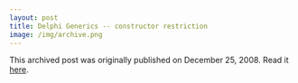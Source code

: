 ```yaml
---
layout: post
title: Delphi Generics -- constructor restriction
image: /img/archive.png
---
```

This archived post was originally published on December 25, 2008. Read it [here](/alex.ciobanu.org/index8cf7.html).
